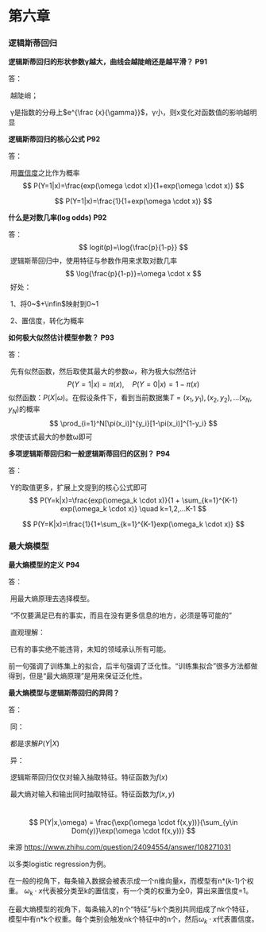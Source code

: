 # 第六章

### 逻辑斯蒂回归

**逻辑斯蒂回归的形状参数γ越大，曲线会越陡峭还是越平滑？** **P91**

答：

​		越陡峭；

​		γ是指数的分母上$e^{\frac {x}{\gamma}}$，γ小，则x变化对函数值的影响越明显



**逻辑斯蒂回归的核心公式** **P92**

答：

​			用<u>置信度</u>之比作为概率
$$
P(Y=1|x)=\frac{exp(\omega \cdot x)}{1+exp(\omega \cdot x)}
$$

$$
P(Y=1|x)=\frac{1}{1+exp(\omega \cdot x)}
$$



**什么是对数几率(log odds)** **P92**

答：
$$
logit(p)=\log{\frac{p}{1-p}}
$$
​		逻辑斯蒂回归中，使用特征与参数作用来求取对数几率
$$
\log{\frac{p}{1-p}}=\omega \cdot x
$$
​		好处：

​				1、将0~$+\infin$映射到0~1

​				2、置信度，转化为概率

**如何极大似然估计模型参数？** **P93**

答：

​			先有似然函数，然后取使其最大的参数ω，称为极大似然估计
$$
P(Y=1|x)=\pi(x),\quad P(Y=0|x)=1-\pi(x)
$$
​			似然函数：$P(X|\omega)$。在假设条件下，看到当前数据集$T={(x_1,y_1),(x_2,y_2),...(x_N,y_N)}$的概率
$$
\prod_{i=1}^N[\pi(x_i)]^{y_i}[1-\pi(x_i)]^{1-y_i}
$$
​			求使该式最大的参数ω即可  

  

**多项逻辑斯蒂回归和一般逻辑斯蒂回归的区别？** **P94**

答：

​			Y的取值更多，扩展上文提到的核心公式即可
$$
P(Y=k|x)=\frac{exp(\omega_k \cdot x)}{1 + \sum_{k=1}^{K-1} exp(\omega_k \cdot x)} \quad k=1,2,...K-1
$$

$$
P(Y=K|x)=\frac{1}{1+\sum_{k=1}^{K-1}exp(\omega_k \cdot x)}
$$





### 最大熵模型

**最大熵模型的定义** **P94**

答：

​			用最大熵原理去选择模型。

​			“不仅要满足已有的事实，而且在没有更多信息的地方，必须是等可能的”

​			直观理解：

​			已有的事实绝不能违背，未知的领域承认所有可能。

​			前一句强调了训练集上的拟合，后半句强调了泛化性。“训练集拟合”很多方法都做得到，但是“最大熵原理”是用来保证泛化性。  





**最大熵模型与逻辑斯蒂回归的异同？** 

答：

​			同：

​					都是求解$P(Y|X)$

​			异：

​					逻辑斯蒂回归仅仅对输入抽取特征。特征函数为$f(x)$

​					最大熵对输入和输出同时抽取特征。特征函数为$f(x,y)$			

​			
$$
P(Y|x,\omega) = \frac{\exp(\omega \cdot f(x,y))}{\sum_{y\in Dom(y)}\exp(\omega \cdot f(x,y))}
$$


来源 https://www.zhihu.com/question/24094554/answer/108271031

以多类logistic regression为例。

在一般的视角下，每条输入数据会被表示成一个n维向量x，而模型有n*(k-1)个权重。  $\omega_k \cdot x$代表被分类至k的置信度，有一个类的权重为全0，算出来置信度=1。

在最大熵模型的视角下，每条输入的n个“特征”与k个类别共同组成了nk个特征，模型中有n*k个权重。每个类别会触发nk个特征中的n个，然后$\omega_k\cdot x$代表置信度。
